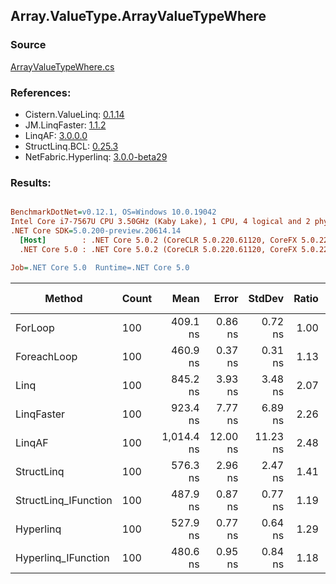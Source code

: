 ﻿## Array.ValueType.ArrayValueTypeWhere

### Source
[ArrayValueTypeWhere.cs](../LinqBenchmarks/Array/ValueType/ArrayValueTypeWhere.cs)

### References:
- Cistern.ValueLinq: [0.1.14](https://www.nuget.org/packages/Cistern.ValueLinq/0.1.14)
- JM.LinqFaster: [1.1.2](https://www.nuget.org/packages/JM.LinqFaster/1.1.2)
- LinqAF: [3.0.0.0](https://www.nuget.org/packages/LinqAF/3.0.0.0)
- StructLinq.BCL: [0.25.3](https://www.nuget.org/packages/StructLinq.BCL/0.25.3)
- NetFabric.Hyperlinq: [3.0.0-beta29](https://www.nuget.org/packages/NetFabric.Hyperlinq/3.0.0-beta29)

### Results:
``` ini

BenchmarkDotNet=v0.12.1, OS=Windows 10.0.19042
Intel Core i7-7567U CPU 3.50GHz (Kaby Lake), 1 CPU, 4 logical and 2 physical cores
.NET Core SDK=5.0.200-preview.20614.14
  [Host]        : .NET Core 5.0.2 (CoreCLR 5.0.220.61120, CoreFX 5.0.220.61120), X64 RyuJIT
  .NET Core 5.0 : .NET Core 5.0.2 (CoreCLR 5.0.220.61120, CoreFX 5.0.220.61120), X64 RyuJIT

Job=.NET Core 5.0  Runtime=.NET Core 5.0  

```
|               Method | Count |       Mean |    Error |   StdDev | Ratio | RatioSD |  Gen 0 | Gen 1 | Gen 2 | Allocated |
|--------------------- |------ |-----------:|---------:|---------:|------:|--------:|-------:|------:|------:|----------:|
|              ForLoop |   100 |   409.1 ns |  0.86 ns |  0.72 ns |  1.00 |    0.00 |      - |     - |     - |         - |
|          ForeachLoop |   100 |   460.9 ns |  0.37 ns |  0.31 ns |  1.13 |    0.00 |      - |     - |     - |         - |
|                 Linq |   100 |   845.2 ns |  3.93 ns |  3.48 ns |  2.07 |    0.01 | 0.0381 |     - |     - |      80 B |
|           LinqFaster |   100 |   923.4 ns |  7.77 ns |  6.89 ns |  2.26 |    0.02 | 2.8896 |     - |     - |    6048 B |
|               LinqAF |   100 | 1,014.4 ns | 12.00 ns | 11.23 ns |  2.48 |    0.03 |      - |     - |     - |         - |
|           StructLinq |   100 |   576.3 ns |  2.96 ns |  2.47 ns |  1.41 |    0.01 | 0.0153 |     - |     - |      32 B |
| StructLinq_IFunction |   100 |   487.9 ns |  0.87 ns |  0.77 ns |  1.19 |    0.00 |      - |     - |     - |         - |
|            Hyperlinq |   100 |   527.9 ns |  0.77 ns |  0.64 ns |  1.29 |    0.00 |      - |     - |     - |         - |
|  Hyperlinq_IFunction |   100 |   480.6 ns |  0.95 ns |  0.84 ns |  1.18 |    0.00 |      - |     - |     - |         - |
